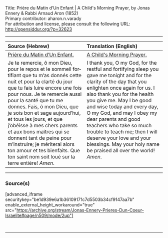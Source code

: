 <html>
<head></head>
<body>
Title: Prière du Matin d’Un Enfant | A Child's Morning Prayer, by Jonas Ennery & Rabbi Arnaud Aron (1852)<br />
Primary contributor: aharon.n.varady<br />
For attribution and license, please consult the following URL: <a href="http://opensiddur.org/?p=32623">http://opensiddur.org/?p=32623</a>
<p />
<hr />

<table style="margin-left: auto;margin-right: auto;" class="draggable">
<thead><tr><th id="x" style="text-align: left;">Source (Hebrew)</th><th style="text-align: left;">Translation (English)</th></tr></thead>
<tbody>
<tr><td style="vertical-align:top;">
<div class="french"><span lang="fr">
<u>Prière du Matin d’Un Enfant.</u>
</span></div></td>
 
<td style="vertical-align:top;">
<div class="english">
<u>A Child's Morning Prayer.</u>
</div></td></tr>


<tr><td style="vertical-align:top;">
<div class="french"><span lang="fr">
Je te remercie, ô mon Dieu, pour le repos et le sommeil fortifiant que tu m’as donnés cette nuit et pour la clarté du jour que tu fais luire encore une fois pour nous. Je te remercie aussi pour la santé que tu me donnes. Fais, ô mon Dieu, que je sois bon et sage aujourd’hui, et tous les jours, et que j’obéisse à mes chers parents et aux bons maîtres qui se donnent tant de peine pour m’instruire; je mériterai alors ton amour et tes bienfaits. Que ton saint nom soit loué sur la terre entière! <em>Amen</em>.
</span></div></td>
 
<td style="vertical-align:top;">
<div class="english">
I thank you, O my God, for the restful and fortifying sleep you gave me tonight and for the clarity of the day that you enlighten once again for us. I also thank you for the health you give me. May I be good and wise today and every day, O my God, and may I obey my dear parents and good teachers who take so much trouble to teach me; then I will deserve your love and your blessings. May your holy name be praised all over the world! <em>Amen</em>.
</div></td></tr>
</tbody></table>

<hr />

<h3>Source(s)</h3>

[advanced_iframe securitykey="be1d939e6a1b36109171c7d5503b34cf9147aa7b" enable_external_height_workaround="true" src="https://archive.org/stream/Jonas-Ennery-Prieres-Dun-Coeur-Israelite#page/n509/mode/2up"]

&nbsp;

<hr />

&nbsp;
</body>
</html>
